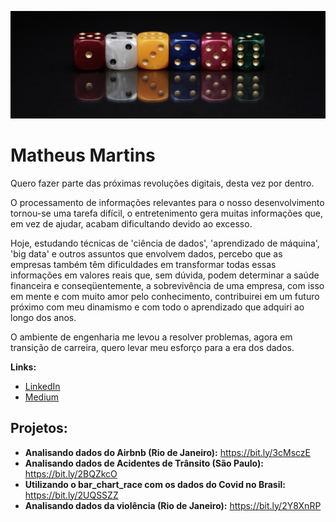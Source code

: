 
<p align="center">
  <img src="banner1.jpg" >
</p>

# Matheus Martins
Quero fazer parte das próximas revoluções digitais, desta vez por dentro.

O processamento de informações relevantes para o nosso desenvolvimento tornou-se uma tarefa difícil, o entretenimento gera muitas informações que, em vez de ajudar, acabam dificultando devido ao excesso.

Hoje, estudando técnicas de 'ciência de dados', 'aprendizado de máquina', 'big data' e outros assuntos que envolvem dados, percebo que as empresas também têm dificuldades em transformar todas essas informações em valores reais que, sem dúvida, podem determinar a saúde financeira e conseqüentemente, a sobrevivência de uma empresa, com isso em mente e com muito amor pelo conhecimento, contribuirei em um futuro próximo com meu dinamismo e com todo o aprendizado que adquiri ao longo dos anos.

O ambiente de engenharia me levou a resolver problemas, agora em transição de carreira, quero levar meu esforço para a era dos dados. 

**Links:**
* [LinkedIn](www.linkedin.com/in/matheusfsm)
* [Medium](https://medium.com/@matheusfsm.mm)


## Projetos:

* **Analisando dados do Airbnb (Rio de Janeiro):** https://bit.ly/3cMsczE
* **Analisando dados de Acidentes de Trânsito (São Paulo):** https://bit.ly/2BQZkcO
* **Utilizando o bar_chart_race com os dados do Covid no Brasil:** https://bit.ly/2UQSSZZ
* **Analisando dados da violência (Rio de Janeiro):** https://bit.ly/2Y8XnRP
